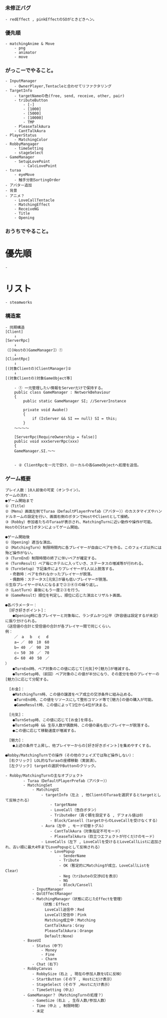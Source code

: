 ﻿
### 未修正バグ
	- redEffect , pinkEffectのSOがときどきヘン。

### 優先順
	- matchingAnime & Move
		- png
		- animator
		- move

### がっこーでやること。
	- InputManager
		- OwnerPlayer,Tentacleと合わせてリファクタリング
	- TargetInfo
		- targetNameの色(free, send, receive, other, pair)
		- tributeButton
			- [-]
			- [1000]
			- [5000]
			- [10000]
			- TMP
		- PleaseTalkAura
		- CantTalkAura
	- PlayerStatus
		- MatchingColor
	- RobbyMangager
		- timeSetting
		- stageSelect
	- GameManager
		- SetupLovePoint
			- CalcLovePoint
	- turaa
		- eyeMove
		- 触手分割SortingOrder
	- アバター追加
	- 背景
	- アニメ？
		- LoveCallTentacle
		- MatchingEffect
		- ReceiveNG
		- Title
		- Opening

### おうちでやること。
# 優先順
	-

# リスト
	- steamworks

### 構造案
	- 同期構造
	[Client]
		↓
	[ServerRpc]
		↓
	（[(Hostの)GameManager]）①
		↓
	[ClientRpc]
		↓
	[(対象Clientの)ClientManager]②
		↓
	[(対象Clientの)対象GameObject等]

		- ① 一元管理したい情報をServerだけで保持する。
		public class GameManager : NetworkBehaviour
		{
			public static GameManager SI; //ServerInstance
	
		    private void Awake()
			{
				if (IsServer && SI == null) SI = this;
			}
		～～～～

		[ServerRpc(RequireOwnership = false)]
		public void xxxServerRpc(xxx)
		{
	    GameManager.SI.～～


		- ② ClientRpcを一元で受け、ローカルの各GameObjectへ処理を送信。


	

### ゲーム概要
	プレイ人数：10人前後の可変（オンライン）。
	ゲームの流れ：
	●ゲーム開始まで
	①（Title）
	②（Menu）画面左側でTuraa（DefaultPlayerPrefab（アバター））のカスタマイズやハンドルネームの設定を行い、画面右側のボタンでHostやClientとして接続。
	③（Robby）参加者たちのTuraaが表示され、MatchingTurnに近い動作や操作が可能。Hostの[Start]ボタンによってゲーム開始。

	●ゲーム開始後
	①（Opening）適当な演出。
	②（MatchingTurn）制限時間内に各プレイヤーが自由にペアを作る。このフェイズ以外には殆ど操作がない。
	③（TurnEnd）制限時間の終了に伴いペアが確定する。
	④（TurnResult）ペア毎にホテルに入っていき、ステータスの増減等が行われる。
	⑤（TurnSetup）下記条件によりプレイヤーが1人以上脱落する。
	　・奇数時：ペアを作れなかったプレイヤーが脱落。
	　・偶数時：ステータス[元気]が最も低いプレイヤーが脱落。
	⑥生存プレイヤーが4人になるまで②③④⑤の繰り返し。	
	⑦（LastTurn）最後にもう一度②③を行う。
	⑧（GameResult）順位を判定し、順位に応じた演出とリザルト画面。

	●各パラメーター：
	　[好き好きポイント]：
	　　●Opening時に各プレイヤーと対象毎に、ランダムかつ公平（許容値は設定するが未定）に振り分けられる。
	（送信値の合計と受信値の合計が各プレイヤー間で同じくらい。
	例：
		／　a　 b　 c　 d
		a→ ／　80　10　60　
		b→ 40　／　90　20
		c→ 50　30　／　70
		d→ 60　40　50　／
	）
	　　●TurnEnd時、ペア対象のこの値に応じて[元気]や[魅力]が増減する。
	　　●TurnSetup時、（前回）ペア対象のこの値が半分になり、その差分を他のプレイヤーの[魅力]に応じて分配する。

	　[お金]：
	　　●MatchingTurn時、この値の譲渡をペア成立の交渉条件に組み込める。
		●TurnEnd時、この値をリソースにして整形コマンド等で[魅力]の値の購入が可能。
		●GameResult時、この値によって1位から4位が決まる。

	　[元気]：
	　　●TurnSetup時、この値に応じて[お金]を得る。
	　　●TurnSetup時 && 生存人数が偶数時、この値の最も低いプレイヤーが脱落する。
	　　●この値に応じて移動速度が増減する。

	　[魅力]：
	　　●上述の条件で上昇し、他プレイヤーからの[好き好きポイント]を集めやすくする。

	●Robby/MatchingTurnでの操作（その他のフェイズでは殆ど操作しない）：
	　[右クリック] LOL的なTuraaの座標移動（実装済）。
	　[左クリック] targetの選択やButtonのクリック。

	- Robby/MatchingTurnの主なオブジェクト
			- Turaa（DefaultPlayerPrefab（アバター））
			- MatchingSet
				- MatchingUI
					- targetInfo（左上 , 他ClientのTuraaを選択するとtargetとして反映される）
						- targetName
						- LoveCall（告白ボタン）
						- TributeBer（貢ぐ額を設定する , デフォル値は0）
						- Block/Cansell（targetからのLoveCallを受けなくする）
					- Aura（左中 , モード切替トグル）
						- CantTalkAura（対象指定不可モード）
						- PleaseTalkAura（目立つエフェクトが付くだけのモード）
					- LoveCalls（左下 , LoveCallを受けるとLoveCallListに追加され、古い順に最大4件までLovePopupとして反映される）
						- LovePopup
							- SenderName
							- Tribute
							- OK（暫定的にMatchingが成立、LoveCallListをClear）
							- Neg（tributeの交渉UIを表示）
							- NG
							- Block/Cansell
				- InputManager
				- QolEffectManager
				- MatchingManager（状態に応じたEffectを管理）
					（状態：Effect
					　LoveCall送信中：Red
					　LoveCall受信中：Pink
					　Matching成立中：Matching
					　CantTalkAura：Gray
					　PleaseTalkAura：Orange
					　Default:None）
			- BaseUI
				- Status（中下）
					- Money
					- Fine
					- Charm
				- Chat（右下）
			- RobbyCanvas
				- RobbySize（右上 , 現在の参加人数をUIに反映）
				- StartButton（その下 , Hostにだけ表示）
				- StageSelect（その下 ,Hostにだけ表示）
				- TimeSetting（中上）
			- GameManager？（MatchingTurnの処理？）
				- GameSize（右上 , 生存人数/参加人数）
				- Time（中上 , 制限時間）
				- 未定